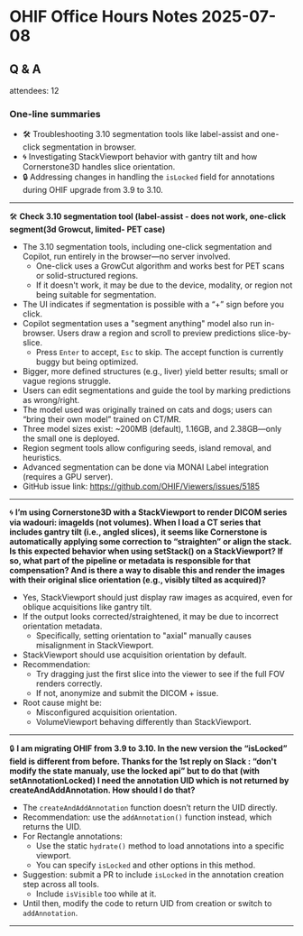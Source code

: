 # OHIF Office Hours Notes 2025-07-08

## Q & A

attendees: 12


### One-line summaries
- 🛠️ Troubleshooting 3.10 segmentation tools like label-assist and one-click segmentation in browser.
- 🌀 Investigating StackViewport behavior with gantry tilt and how Cornerstone3D handles slice orientation.
- 🔒 Addressing changes in handling the `isLocked` field for annotations during OHIF upgrade from 3.9 to 3.10.


---

🛠️ **Check 3.10 segmentation tool (label-assist - does not work, one-click segment(3d Growcut, limited- PET case)**  
- The 3.10 segmentation tools, including one-click segmentation and Copilot, run entirely in the browser—no server involved.
  - One-click uses a GrowCut algorithm and works best for PET scans or solid-structured regions.
  - If it doesn't work, it may be due to the device, modality, or region not being suitable for segmentation.
- The UI indicates if segmentation is possible with a “+” sign before you click.
- Copilot segmentation uses a "segment anything" model also run in-browser. Users draw a region and scroll to preview predictions slice-by-slice.
  - Press `Enter` to accept, `Esc` to skip. The accept function is currently buggy but being optimized.
- Bigger, more defined structures (e.g., liver) yield better results; small or vague regions struggle.
- Users can edit segmentations and guide the tool by marking predictions as wrong/right.
- The model used was originally trained on cats and dogs; users can “bring their own model” trained on CT/MR.
- Three model sizes exist: ~200MB (default), 1.16GB, and 2.38GB—only the small one is deployed.
- Region segment tools allow configuring seeds, island removal, and heuristics.
- Advanced segmentation can be done via MONAI Label integration (requires a GPU server).
- GitHub issue link: https://github.com/OHIF/Viewers/issues/5185

---

🌀 **I’m using Cornerstone3D with a StackViewport to render DICOM series via wadouri: imageIds (not volumes). When I load a CT series that includes gantry tilt (i.e., angled slices), it seems like Cornerstone is automatically applying some correction to “straighten” or align the stack. Is this expected behavior when using setStack() on a StackViewport? If so, what part of the pipeline or metadata is responsible for that compensation? And is there a way to disable this and render the images with their original slice orientation (e.g., visibly tilted as acquired)?**
- Yes, StackViewport should just display raw images as acquired, even for oblique acquisitions like gantry tilt.
- If the output looks corrected/straightened, it may be due to incorrect orientation metadata.
  - Specifically, setting orientation to "axial" manually causes misalignment in StackViewport.
- StackViewport should use acquisition orientation by default.
- Recommendation:
  - Try dragging just the first slice into the viewer to see if the full FOV renders correctly.
  - If not, anonymize and submit the DICOM + issue.
- Root cause might be:
  - Misconfigured acquisition orientation.
  - VolumeViewport behaving differently than StackViewport.

---

🔒 **I am migrating OHIF from 3.9 to 3.10. In the new version the “isLocked” field is different from before. Thanks for the 1st reply on Slack : “don't modify the state manualy, use the locked api” but to do that (with setAnnotationLocked) I need the annotation UID which is not returned by createAndAddAnnotation. How should I do that?**
- The `createAndAddAnnotation` function doesn’t return the UID directly.
- Recommendation: use the `addAnnotation()` function instead, which returns the UID.
- For Rectangle annotations:
  - Use the static `hydrate()` method to load annotations into a specific viewport.
  - You can specify `isLocked` and other options in this method.
- Suggestion: submit a PR to include `isLocked` in the annotation creation step across all tools.
  - Include `isVisible` too while at it.
- Until then, modify the code to return UID from creation or switch to `addAnnotation`.

---
